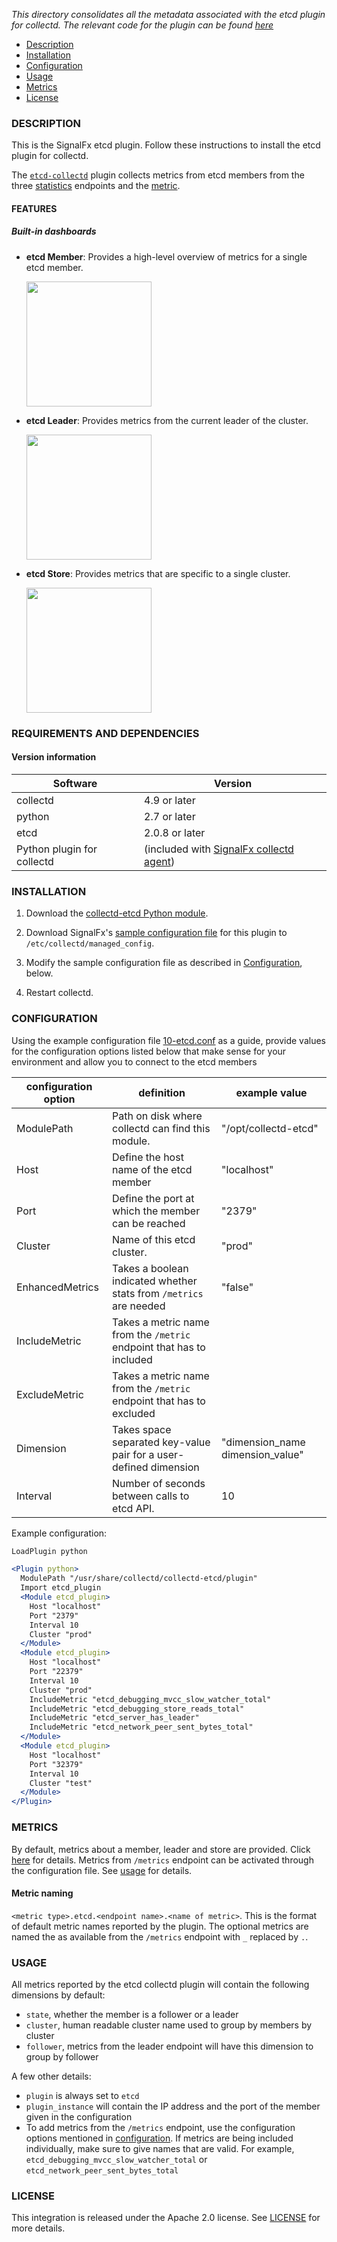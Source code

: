 

_This directory consolidates all the metadata associated with the etcd plugin for collectd. The relevant code for the plugin can be found [here](https://github.com/signalfx/collectd-etcd)_

- [Description](#description)
- [Installation](#installation)
- [Configuration](#configuration)
- [Usage](#usage)
- [Metrics](#metrics)
- [License](#license)

### DESCRIPTION

This is the SignalFx etcd plugin. Follow these instructions to install the etcd plugin for collectd.

The [`etcd-collectd`](https://github.com/signalfx/collectd-etcd) plugin collects metrics from etcd members from the three [statistics](https://coreos.com/etcd/docs/latest/v2/api.html#statistics) endpoints and the [metric](https://coreos.com/etcd/docs/latest/v2/metrics.html).

#### FEATURES

##### Built-in dashboards

- **etcd Member**: Provides a high-level overview of metrics for a single etcd member.

  [<img src='./img/etcd_member.png' width=200px>](./img/etcd_member.png)

- **etcd Leader**: Provides metrics from the current leader of the cluster.

  [<img src='./img/etcd_leader.png' width=200px>](./img/etcd_leader.png)  

- **etcd Store**: Provides metrics that are specific to a single cluster.

  [<img src='./img/etcd_store.png' width=200px>](./img/etcd_store.png)

### REQUIREMENTS AND DEPENDENCIES

#### Version information

| Software  | Version        |
|-----------|----------------|
| collectd  |  4.9 or later  |
| python | 2.7 or later |
| etcd | 2.0.8 or later |
| Python plugin for collectd | (included with [SignalFx collectd agent](https://github.com/signalfx/integrations/tree/master/collectd)[](sfx_link:sfxcollectd)) |


### INSTALLATION

1. Download the [collectd-etcd Python module](https://github.com/signalfx/collectd-etcd).

1. Download SignalFx's [sample configuration file](https://github.com/signalfx/integrations/blob/master/collectd-etcd/10-etcd.conf) for this plugin to `/etc/collectd/managed_config`.

1. Modify the sample configuration file as described in [Configuration](#configuration), below.

1. Restart collectd.

### CONFIGURATION

Using the example configuration file [10-etcd.conf](https://github.com/signalfx/integrations/tree/master/collectd-etcd/10-etcd.conf) as a guide, provide values for the configuration options listed below that make sense for your environment and allow you to connect to the etcd members

| configuration option | definition | example value |
| ---------------------|------------|---------------|
| ModulePath | Path on disk where collectd can find this module. | "/opt/collectd-etcd" |
| Host | Define the host name of the etcd member | "localhost" |
| Port | Define the port at which the member can be reached | "2379" |
| Cluster | Name of this etcd cluster. | "prod" |
| EnhancedMetrics | Takes a boolean indicated whether stats from ```/metrics``` are needed | "false" |
| IncludeMetric | Takes a metric name from the ```/metric``` endpoint that has to included |  |
| ExcludeMetric | Takes a metric name from the ```/metric``` endpoint that has to excluded |  |
| Dimension | Takes space separated key-value pair for a user-defined dimension | "dimension_name dimension_value" |
| Interval | Number of seconds between calls to etcd API. | 10 |

Example configuration:

```apache
LoadPlugin python

<Plugin python>
  ModulePath "/usr/share/collectd/collectd-etcd/plugin"
  Import etcd_plugin
  <Module etcd_plugin>
    Host "localhost"
    Port "2379"
    Interval 10
    Cluster "prod"
  </Module>
  <Module etcd_plugin>
    Host "localhost"
    Port "22379"
    Interval 10
    Cluster "prod"
    IncludeMetric "etcd_debugging_mvcc_slow_watcher_total"
    IncludeMetric "etcd_debugging_store_reads_total"
    IncludeMetric "etcd_server_has_leader"
    IncludeMetric "etcd_network_peer_sent_bytes_total"
  </Module>
  <Module etcd_plugin>
    Host "localhost"
    Port "32379"
    Interval 10
    Cluster "test"
  </Module>
</Plugin>
```

### METRICS
By default, metrics about a member, leader and store are provided. Click [here](./docs) for details. Metrics from ```/metrics``` endpoint can be activated through the configuration file. See [usage](#usage) for details.

#### Metric naming
`<metric type>.etcd.<endpoint name>.<name of metric>`. This is the format of default metric names reported by the plugin. The optional metrics are named the as available from the `/metrics` endpoint with `_` replaced by `.`.

### USAGE
All metrics reported by the etcd collectd plugin will contain the following dimensions by default:

* `state`, whether the member is a follower or a leader
* `cluster`, human readable cluster name used to group by members by cluster
* `follower`, metrics from the leader endpoint will have this dimension to group by follower

A few other details:

* `plugin` is always set to `etcd`
* `plugin_instance` will contain the IP address and the port of the member given in the configuration
* To add metrics from the ```/metrics``` endpoint, use the configuration options mentioned in [configuration](#configuration). If metrics are being included individually, make sure to give names that are valid. For example, ```etcd_debugging_mvcc_slow_watcher_total``` or ```etcd_network_peer_sent_bytes_total```



### LICENSE

This integration is released under the Apache 2.0 license. See [LICENSE](./LICENSE) for more details.
